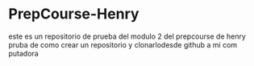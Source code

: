 # PrepCourse-Henry
este es un repositorio de prueba del modulo 2 del prepcourse de henry
pruba de como crear un repositorio y clonarlodesde github a mi com putadora
